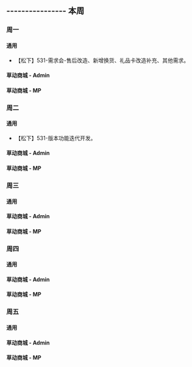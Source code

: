## ---------------- 本周

### 周一
#### 通用
* 【松下】531-需求会-售后改造、新增换货、礼品卡改造补充、其他需求。
#### 草动商城 - Admin
#### 草动商城 - MP

### 周二
#### 通用
* 【松下】531-版本功能迭代开发。
#### 草动商城 - Admin
#### 草动商城 - MP

### 周三
#### 通用
#### 草动商城 - Admin
#### 草动商城 - MP

### 周四
#### 通用
#### 草动商城 - Admin
#### 草动商城 - MP

### 周五
#### 通用
#### 草动商城 - Admin
#### 草动商城 - MP
